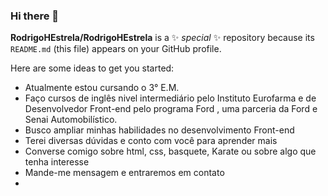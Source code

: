 ### Hi there 👋

**RodrigoHEstrela/RodrigoHEstrela** is a ✨ _special_ ✨ repository because its `README.md` (this file) appears on your GitHub profile.

Here are some ideas to get you started:

- Atualmente estou cursando o 3° E.M.
- Faço cursos de inglês nivel intermediário pelo Instituto Eurofarma e de Desenvolvedor Front-end pelo programa Ford <enter>, uma parceria da Ford e Senai Automobilístico.
- Busco ampliar minhas habilidades no desenvolvimento Front-end
- Terei diversas dúvidas e conto com você para aprender mais
- Converse comigo sobre html, css, basquete, Karate ou sobre algo que tenha interesse
- Mande-me mensagem e entraremos em contato
- 
  
